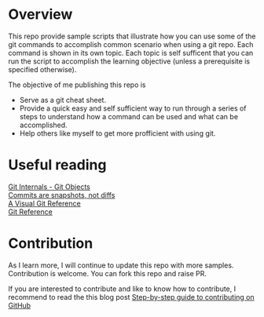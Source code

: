 # Overview
This repo provide sample scripts that illustrate how you can use some of the git commands to accomplish common scenario when using a git repo. Each command is shown in its own topic. Each topic is self sufficent that you can run the script to accomplish the learning objective (unless a prerequisite is specified otherwise).

The objective of me publishing this repo is
- Serve as a git cheat sheet.
- Provide a quick easy and self sufficient way to run through a series of steps to understand how a command can be used and what can be accomplished.
- Help others like myself to get more profficient with using git.

# Useful reading
[Git Internals - Git Objects](https://git-scm.com/book/en/v2/Git-Internals-Git-Objects)  
[Commits are snapshots, not diffs](https://github.blog/2020-12-17-commits-are-snapshots-not-diffs/)  
[A Visual Git Reference](https://marklodato.github.io/visual-git-guide/index-en.html)  
[Git Reference](http://git.github.io/git-reference/index.html)

# Contribution
As I learn more, I will continue to update this repo with more samples. Contribution is welcome. You can fork this repo and raise PR.

If you are interested to contribute and like to know how to contribute, I recommend to read the this blog post [Step-by-step guide to contributing on GitHub](https://www.dataschool.io/how-to-contribute-on-github/)

